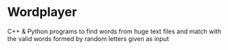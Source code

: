 # Wordplayer
C++ &amp; Python programs to find words from huge text files and match with the valid words formed by random letters given as input
